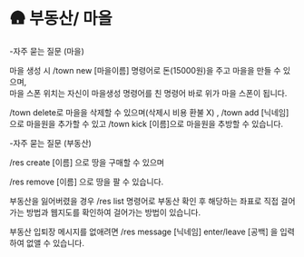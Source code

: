 # 🛖 부동산/ 마을

\-자주 묻는 질문 (마을)

마을 생성 시 /town new \[마을이름] 명령어로 돈(15000원)을 주고 마을을 만들 수 있으며,\
마을 스폰 위치는 자신이 마을생성 명령어를 친 명령어 바로 위가 마을 스폰이 됩니다.

/town delete로 마을을 삭제할 수 있으며(삭제시 비용 환불 X) , /town add \[닉네임] 으로 마을원을 추가할 수 있고 /town kick \[이름]으로 마을원을 추방할 수 있습니다.



\-자주 묻는 질문 (부동산)

/res create \[이름] 으로 땅을 구매할 수 있으며

/res remove \[이름] 으로 땅을 팔 수 있습니다.&#x20;

부동산을 잃어버렸을 경우 /res list 명령어로 부동산 확인 후 해당하는 좌표로 직접 걸어가는 방법과 웹지도를 확인하여 걸어가는 방법이 있습니다.

부동산 입퇴장 메시지를 없애려면 /res message \[닉네임] enter/leave \[공백] 을 입력하여 없앨 수 있습니다.&#x20;
